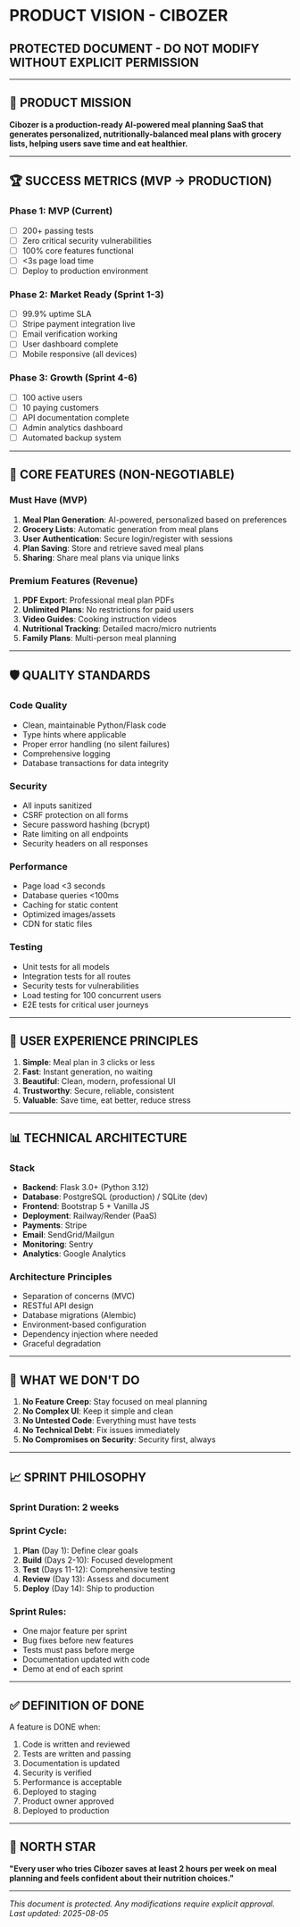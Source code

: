 # PRODUCT VISION - CIBOZER
## PROTECTED DOCUMENT - DO NOT MODIFY WITHOUT EXPLICIT PERMISSION

---

## 🎯 PRODUCT MISSION
**Cibozer is a production-ready AI-powered meal planning SaaS that generates personalized, nutritionally-balanced meal plans with grocery lists, helping users save time and eat healthier.**

---

## 🏆 SUCCESS METRICS (MVP → PRODUCTION)

### Phase 1: MVP (Current)
- [ ] 200+ passing tests
- [ ] Zero critical security vulnerabilities  
- [ ] 100% core features functional
- [ ] <3s page load time
- [ ] Deploy to production environment

### Phase 2: Market Ready (Sprint 1-3)
- [ ] 99.9% uptime SLA
- [ ] Stripe payment integration live
- [ ] Email verification working
- [ ] User dashboard complete
- [ ] Mobile responsive (all devices)

### Phase 3: Growth (Sprint 4-6)
- [ ] 100 active users
- [ ] 10 paying customers
- [ ] API documentation complete
- [ ] Admin analytics dashboard
- [ ] Automated backup system

---

## 🚀 CORE FEATURES (NON-NEGOTIABLE)

### Must Have (MVP)
1. **Meal Plan Generation**: AI-powered, personalized based on preferences
2. **Grocery Lists**: Automatic generation from meal plans
3. **User Authentication**: Secure login/register with sessions
4. **Plan Saving**: Store and retrieve saved meal plans
5. **Sharing**: Share meal plans via unique links

### Premium Features (Revenue)
1. **PDF Export**: Professional meal plan PDFs
2. **Unlimited Plans**: No restrictions for paid users
3. **Video Guides**: Cooking instruction videos
4. **Nutritional Tracking**: Detailed macro/micro nutrients
5. **Family Plans**: Multi-person meal planning

---

## 🛡️ QUALITY STANDARDS

### Code Quality
- Clean, maintainable Python/Flask code
- Type hints where applicable
- Proper error handling (no silent failures)
- Comprehensive logging
- Database transactions for data integrity

### Security
- All inputs sanitized
- CSRF protection on all forms
- Secure password hashing (bcrypt)
- Rate limiting on all endpoints
- Security headers on all responses

### Performance  
- Page load <3 seconds
- Database queries <100ms
- Caching for static content
- Optimized images/assets
- CDN for static files

### Testing
- Unit tests for all models
- Integration tests for all routes
- Security tests for vulnerabilities
- Load testing for 100 concurrent users
- E2E tests for critical user journeys

---

## 🎨 USER EXPERIENCE PRINCIPLES

1. **Simple**: Meal plan in 3 clicks or less
2. **Fast**: Instant generation, no waiting
3. **Beautiful**: Clean, modern, professional UI
4. **Trustworthy**: Secure, reliable, consistent
5. **Valuable**: Save time, eat better, reduce stress

---

## 📊 TECHNICAL ARCHITECTURE

### Stack
- **Backend**: Flask 3.0+ (Python 3.12)
- **Database**: PostgreSQL (production) / SQLite (dev)
- **Frontend**: Bootstrap 5 + Vanilla JS
- **Deployment**: Railway/Render (PaaS)
- **Payments**: Stripe
- **Email**: SendGrid/Mailgun
- **Monitoring**: Sentry
- **Analytics**: Google Analytics

### Architecture Principles
- Separation of concerns (MVC)
- RESTful API design
- Database migrations (Alembic)
- Environment-based configuration
- Dependency injection where needed
- Graceful degradation

---

## 🚫 WHAT WE DON'T DO

1. **No Feature Creep**: Stay focused on meal planning
2. **No Complex UI**: Keep it simple and clean
3. **No Untested Code**: Everything must have tests
4. **No Technical Debt**: Fix issues immediately
5. **No Compromises on Security**: Security first, always

---

## 📈 SPRINT PHILOSOPHY

### Sprint Duration: 2 weeks
### Sprint Cycle:
1. **Plan** (Day 1): Define clear goals
2. **Build** (Days 2-10): Focused development
3. **Test** (Days 11-12): Comprehensive testing
4. **Review** (Day 13): Assess and document
5. **Deploy** (Day 14): Ship to production

### Sprint Rules:
- One major feature per sprint
- Bug fixes before new features
- Tests must pass before merge
- Documentation updated with code
- Demo at end of each sprint

---

## ✅ DEFINITION OF DONE

A feature is DONE when:
1. Code is written and reviewed
2. Tests are written and passing
3. Documentation is updated
4. Security is verified
5. Performance is acceptable
6. Deployed to staging
7. Product owner approved
8. Deployed to production

---

## 🎯 NORTH STAR

**"Every user who tries Cibozer saves at least 2 hours per week on meal planning and feels confident about their nutrition choices."**

---

*This document is protected. Any modifications require explicit approval. Last updated: 2025-08-05*